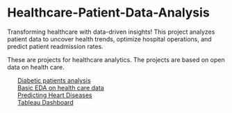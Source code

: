 # Healthcare-Patient-Data-Analysis
Transforming healthcare with data-driven insights! This project analyzes patient data to uncover health trends, optimize hospital operations, and predict patient readmission rates. 

These are projects for healthcare analytics. The projects are based on open data on health care.

<ol>
   <a href="https://github.com/Ashokkumar5003/Healthcare-Patient-Data-Analysis/tree/main/Analysis%20of%20Patients%20with%20Diabete" > Diabetic patients analysis </a></br>
   <a href="https://github.com/Ashokkumar5003/Healthcare-Patient-Data-Analysis/tree/main/Health%20Care%20Analytics%20-Basic%20EDA%20and%20Visualization" > Basic EDA on health care data </a></br>
   <a href="https://github.com/Ashokkumar5003/Healthcare-Patient-Data-Analysis/tree/main/Predicting%20Heart%20Diseases" > Predicting Heart Diseases </a></br>
   <a href="https://github.com/Ashokkumar5003/Healthcare-Patient-Data-Analysis/tree/main/Tableau%20Dashboard%20of%20Covid%2019%20in%20India" >Tableau Dashboard </a> <br>
</ol>
